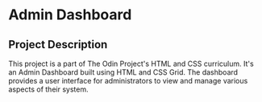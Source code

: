 # Admin Dashboard

## Project Description

This project is a part of The Odin Project's HTML and CSS curriculum. It's an Admin Dashboard built using HTML and CSS Grid. The dashboard provides a user interface for administrators to view and manage various aspects of their system.
